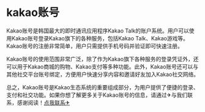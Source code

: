 # kakao账号

Kakao账号是韩国最大的即时通讯应用程序Kakao Talk的账户系统。用户可以使用Kakao账号登录Kakao旗下的各种服务，包括Kakao Talk、Kakao游戏等。Kakao账号的注册非常简单，用户只需提供手机号码并验证即可快速注册。

Kakao账号的使用范围非常广泛，除了作为Kakao旗下各种服务的登录凭证外，还可以用于Kakao商城的购物、Kakao支付等多种功能。此外，Kakao账号还可以与其他社交平台账号绑定，方便用户快速分享内容和邀请好友加入Kakao社交网络。

总之，Kakao账号是Kakao生态系统的重要组成部分，为用户提供了便捷的登录、支付和社交功能。如果你想了解更多关于Kakao账号的信息，请通过✈与我们联系，感谢阅读！[点我联系✈](https://chat.G208.com)